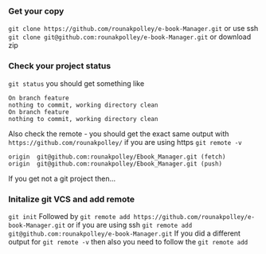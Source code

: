 ### Get your copy
`git clone https://github.com/rounakpolley/e-book-Manager.git`
or use ssh
`git clone git@github.com:rounakpolley/e-book-Manager.git`
or download zip

### Check your project status
`git status` you should get something like
```
On branch feature
nothing to commit, working directory clean
On branch feature
nothing to commit, working directory clean
```
Also check the remote - you should get the exact same output with `https://github.com/rounakpolley/` if you are using https
`git remote -v`
```
origin	git@github.com:rounakpolley/Ebook_Manager.git (fetch)
origin	git@github.com:rounakpolley/Ebook_Manager.git (push)
```
If you get not a git project then...

### Initalize git VCS and add remote
`git init`
Followed by
`git remote add https://github.com/rounakpolley/e-book-Manager.git`
or if you are using ssh
`git remote add git@github.com:rounakpolley/e-book-Manager.git`
If you did a different output for `git remote -v` then also  you need to follow the `git remote add`
